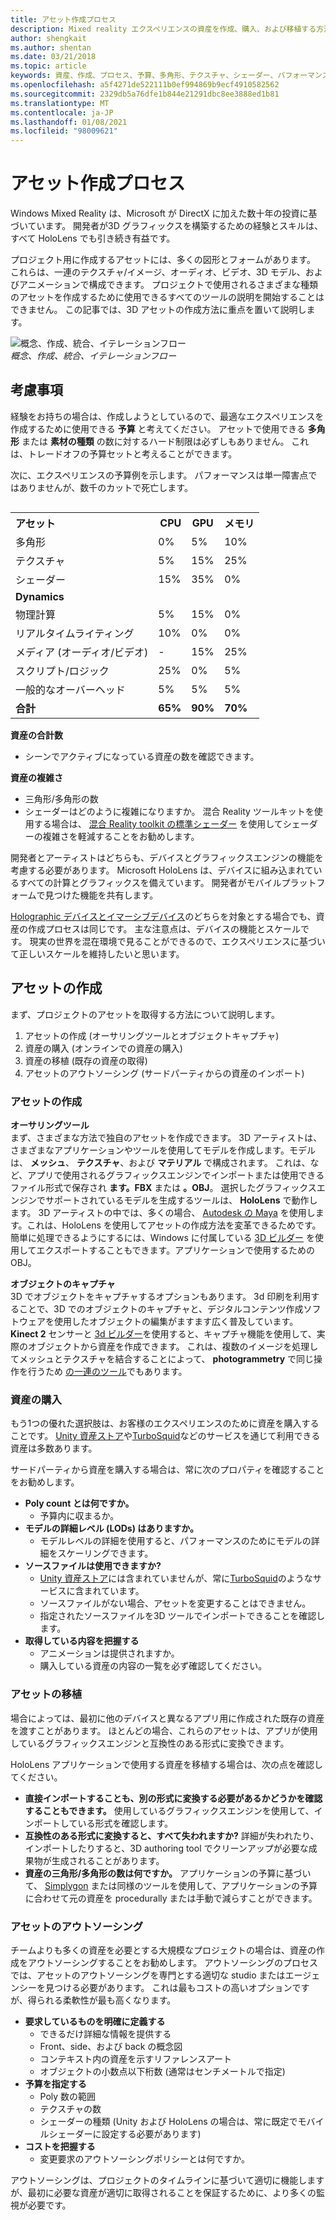 ```yaml
---
title: アセット作成プロセス
description: Mixed reality エクスペリエンスの資産を作成、購入、および移植する方法について説明します。
author: shengkait
ms.author: shentan
ms.date: 03/21/2018
ms.topic: article
keywords: 資産、作成、プロセス、予算、多角形、テクスチャ、シェーダー、パフォーマンス、mixed reality ヘッドセット、windows mixed reality ヘッドセット、virtual reality ヘッドセット、HoloLens、MRTK、Mixed Reality Toolkit、assets
ms.openlocfilehash: a5f4271de522111b0ef994869b9ecf4910582562
ms.sourcegitcommit: 2329db5a76dfe1b844e21291dbc8ee3888ed1b81
ms.translationtype: MT
ms.contentlocale: ja-JP
ms.lasthandoff: 01/08/2021
ms.locfileid: "98009621"
---
```

# <a name="asset-creation-process"></a>アセット作成プロセス

Windows Mixed Reality は、Microsoft が DirectX に加えた数十年の投資に基づいています。 開発者が3D グラフィックスを構築するための経験とスキルは、すべて HoloLens でも引き続き有益です。

プロジェクト用に作成するアセットには、多くの図形とフォームがあります。 これらは、一連のテクスチャ/イメージ、オーディオ、ビデオ、3D モデル、およびアニメーションで構成できます。 プロジェクトで使用されるさまざまな種類のアセットを作成するために使用できるすべてのツールの説明を開始することはできません。 この記事では、3D アセットの作成方法に重点を置いて説明します。

![概念、作成、統合、イテレーションフロー](images/concept-creation-integration-iteration-flow-640px.jpg)<br>
*概念、作成、統合、イテレーションフロー*

## <a name="things-to-consider"></a>考慮事項

経験をお持ちの場合は、作成しようとしているので、最適なエクスペリエンスを作成するために使用できる **予算** と考えてください。 アセットで使用できる **多角形** または **素材の種類** の数に対するハード制限は必ずしもありません。 これは、トレードオフの予算セットと考えることができます。

次に、エクスペリエンスの予算例を示します。 パフォーマンスは単一障害点ではありませんが、数千のカットで死亡します。
<br>

<table style="float:right; margin-left: 10px;">
<tr>
<th style="text-align:left;"><b>アセット</b></th><th style="text-align:right;"> CPU</th><th> GPU</th><th> メモリ</th>
</tr><tr>
<td> 多角形</td><td> 0%</td><td> 5%</td><td> 10%</td>
</tr><tr>
<td> テクスチャ</td><td> 5%</td><td> 15%</td><td>25%</td>
</tr><tr>
<td> シェーダー</td><td> 15%</td><td> 35%</td><td> 0%</td>
</tr><tr>
<td> <b>Dynamics</b></td><td></td><td></td><td></td>
</tr><tr>
<td> 物理計算</td><td> 5%</td><td> 15%</td><td> 0%</td>
</tr><tr>
<td> リアルタイムライティング</td><td> 10%</td><td> 0%</td><td> 0%</td>
</tr><tr>
<td> メディア (オーディオ/ビデオ)</td><td> -</td><td> 15%</td><td> 25%</td>
</tr><tr>
<td> スクリプト/ロジック</td><td> 25%</td><td> 0%</td><td> 5%</td>
</tr><tr>
<td> 一般的なオーバーヘッド</td><td> 5%</td><td> 5%</td><td> 5%</td>
</tr><tr>
<td> <b>合計</b></td><td> <b>65%</b></td><td> <b>90%</b></td><td> <b>70%</b></td>
</tr>
</table>

**資産の合計数**
* シーンでアクティブになっている資産の数を確認できます。

**資産の複雑さ**
* 三角形/多角形の数
* シェーダーはどのように複雑になりますか。 混合 Reality ツールキットを使用する場合は、 [混合 Reality toolkit の標準シェーダー](https://github.com/microsoft/MixedRealityToolkit-Unity/blob/mrtk_release/Documentation/README_MRTKStandardShader.md) を使用してシェーダーの複雑さを軽減することをお勧めします。

開発者とアーティストはどちらも、デバイスとグラフィックスエンジンの機能を考慮する必要があります。 Microsoft HoloLens は、デバイスに組み込まれているすべての計算とグラフィックスを備えています。 開発者がモバイルプラットフォームで見つけた機能を共有します。

[Holographic デバイスとイマーシブデバイス](../discover/mixed-reality.md#the-mixed-reality-spectrum)のどちらを対象とする場合でも、資産の作成プロセスは同じです。 主な注意点は、デバイスの機能とスケールです。 現実の世界を混在環境で見ることができるので、エクスペリエンスに基づいて正しいスケールを維持したいと思います。

## <a name="authoring-assets"></a>アセットの作成

まず、プロジェクトのアセットを取得する方法について説明します。
1. アセットの作成 (オーサリングツールとオブジェクトキャプチャ)
2. 資産の購入 (オンラインでの資産の購入)
3. 資産の移植 (既存の資産の取得)
4. アセットのアウトソーシング (サードパーティからの資産のインポート)

### <a name="creating-assets"></a>アセットの作成

**オーサリングツール**<br>
まず、さまざまな方法で独自のアセットを作成できます。 3D アーティストは、さまざまなアプリケーションやツールを使用してモデルを作成します。モデルは、 **メッシュ**、 **テクスチャ**、および **マテリアル** で構成されます。 これは、など、アプリで使用されるグラフィックスエンジンでインポートまたは使用できるファイル形式で保存され **ます。FBX** または **。OBJ**。 選択したグラフィックスエンジンでサポートされているモデルを生成するツールは、 **HoloLens** で動作します。 3D アーティストの中では、多くの場合、 [Autodesk の Maya](https://www.youtube.com/watch?v=q0K3n0Gf8mA) を使用します。これは、HoloLens を使用してアセットの作成方法を変革できるためです。 簡単に処理できるようにするには、Windows に付属している [3D ビルダー](https://developer.microsoft.com/windows/hardware/3d-print/3d-builder-resources) を使用してエクスポートすることもできます。アプリケーションで使用するための OBJ。

**オブジェクトのキャプチャ**<br>
3D でオブジェクトをキャプチャするオプションもあります。 3d 印刷を利用することで、3D でのオブジェクトのキャプチャと、デジタルコンテンツ作成ソフトウェアを使用したオブジェクトの編集がますます広く普及しています。 **Kinect 2** センサーと [3d ビルダー](https://developer.microsoft.com/windows/hardware/3d-print/3d-builder-resources)を使用すると、キャプチャ機能を使用して、実際のオブジェクトから資産を作成できます。 これは、複数のイメージを処理してメッシュとテクスチャを結合することによって、 **photogrammetry** で同じ操作を行うため [の一連のツール](https://en.wikipedia.org/wiki/Comparison_of_photogrammetry_software)でもあります。

### <a name="purchasing-assets"></a>資産の購入

もう1つの優れた選択肢は、お客様のエクスペリエンスのために資産を購入することです。 [Unity 資産ストア](https://www.assetstore.unity3d.com/)や[TurboSquid](https://www.turbosquid.com/)などのサービスを通じて利用できる資産は多数あります。

サードパーティから資産を購入する場合は、常に次のプロパティを確認することをお勧めします。
* **Poly count とは何ですか。**
  * 予算内に収まるか。
* **モデルの詳細レベル (LODs) はありますか。**
  * モデルレベルの詳細を使用すると、パフォーマンスのためにモデルの詳細をスケーリングできます。
* **ソースファイルは使用できますか?**
  * [Unity 資産ストア](https://www.assetstore.unity3d.com/)には含まれていませんが、常に[TurboSquid](https://www.turbosquid.com/)のようなサービスに含まれています。
  * ソースファイルがない場合、アセットを変更することはできません。
  * 指定されたソースファイルを3D ツールでインポートできることを確認します。
* **取得している内容を把握する**
  * アニメーションは提供されますか。
  * 購入している資産の内容の一覧を必ず確認してください。

### <a name="porting-assets"></a>アセットの移植

場合によっては、最初に他のデバイスと異なるアプリ用に作成された既存の資産を渡すことがあります。 ほとんどの場合、これらのアセットは、アプリが使用しているグラフィックスエンジンと互換性のある形式に変換できます。

HoloLens アプリケーションで使用する資産を移植する場合は、次の点を確認してください。
* **直接インポートすることも、別の形式に変換する必要があるかどうかを確認することもできます。** 使用しているグラフィックスエンジンを使用して、インポートしている形式を確認します。
* **互換性のある形式に変換すると、すべて失われますか?** 詳細が失われたり、インポートしたりすると、3D authoring tool でクリーンアップが必要な成果物が生成されることがあります。
* **資産の三角形/多角形の数は何ですか。** アプリケーションの予算に基づいて、 [Simplygon](https://www.simplygon.com/) または同様のツールを使用して、アプリケーションの予算に合わせて元の資産を procedurally または手動で減らすことができます。

### <a name="outsourcing-assets"></a>アセットのアウトソーシング

チームよりも多くの資産を必要とする大規模なプロジェクトの場合は、資産の作成をアウトソーシングすることをお勧めします。 アウトソーシングのプロセスでは、アセットのアウトソーシングを専門とする適切な studio またはエージェンシーを見つける必要があります。 これは最もコストの高いオプションですが、得られる柔軟性が最も高くなります。
* **要求しているものを明確に定義する**
  * できるだけ詳細な情報を提供する
  * Front、side、および back の概念図
  * コンテキスト内の資産を示すリファレンスアート
  * オブジェクトの小数点以下桁数 (通常はセンチメートルで指定)
* **予算を指定する**
  * Poly 数の範囲
  * テクスチャの数
  * シェーダーの種類 (Unity および HoloLens の場合は、常に既定でモバイルシェーダーに設定する必要があります)
* **コストを把握する**
  * 変更要求のアウトソーシングポリシーとは何ですか。

アウトソーシングは、プロジェクトのタイムラインに基づいて適切に機能しますが、最初に必要な資産が適切に取得されることを保証するために、より多くの監視が必要です。

